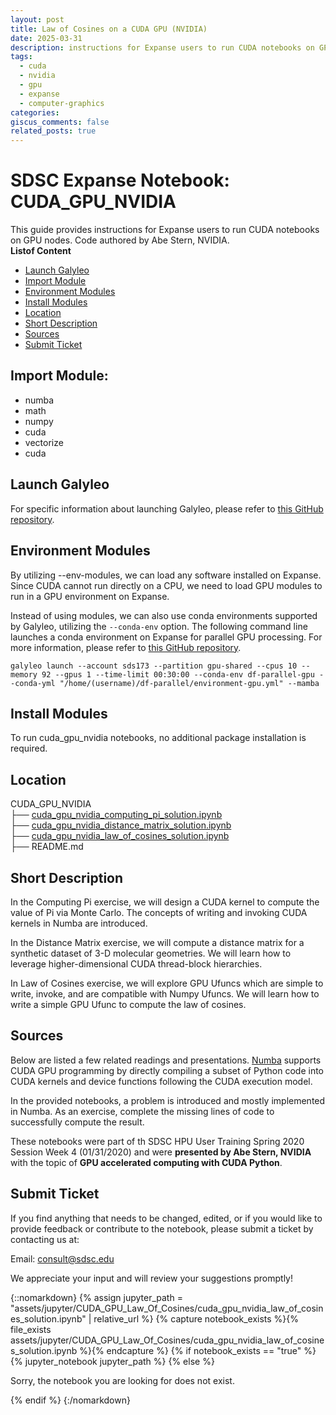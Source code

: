 ```yaml
---
layout: post
title: Law of Cosines on a CUDA GPU (NVIDIA)
date: 2025-03-31
description: instructions for Expanse users to run CUDA notebooks on GPU nodes. Code authored by Abe Stern, NVIDIA.
tags: 
  - cuda
  - nvidia
  - gpu
  - expanse
  - computer-graphics
categories: 
giscus_comments: false
related_posts: true
---
```

# SDSC Expanse Notebook: CUDA_GPU_NVIDIA
This guide provides instructions for Expanse users to run CUDA notebooks on GPU nodes. Code authored by Abe Stern, NVIDIA.\
  **Listof Content**
- [Launch Galyleo](#launch-galyleo)
- [Import Module](#import-module)
- [Environment Modules](#environment-modules)
- [Install Modules](#install-modules)
- [Location](#location)
- [Short Description](#short-description)
- [Sources](#sources)
- [Submit Ticket](#submit-ticket)

## Import Module:
- numba
- math
- numpy
- cuda
- vectorize
- cuda

## Launch Galyleo
For specific information about launching Galyleo, please refer to [this GitHub repository](https://github.com/mkandes/galyleo).

## Environment Modules
By utilizing --env-modules, we can load any software installed on Expanse. Since CUDA cannot run directly on a CPU, we need to load GPU modules to run in a GPU environment on Expanse. 

Instead of using modules, we can also use conda environments supported by Galyleo, utilizing the `--conda-env` option. The following command line launches a conda environment on Expanse for parallel GPU processing. For more information, please refer to [this GitHub repository](https://github.com/mkandes/galyleo).
```
galyleo launch --account sds173 --partition gpu-shared --cpus 10 --memory 92 --gpus 1 --time-limit 00:30:00 --conda-env df-parallel-gpu --conda-yml "/home/(username)/df-parallel/environment-gpu.yml" --mamba
```
## Install Modules
To run cuda_gpu_nvidia notebooks, no additional package installation is required.

## Location 

CUDA_GPU_NVIDIA\
├── [cuda_gpu_nvidia_computing_pi_solution.ipynb](./cuda_gpu_nvidia_computing_pi_solution)\
├── [cuda_gpu_nvidia_distance_matrix_solution.ipynb](./cuda_gpu_nvidia_distance_matrix_solution.ipynb)\
├── [cuda_gpu_nvidia_law_of_cosines_solution.ipynb](./cuda_gpu_nvidia_law_of_cosines_solution.ipynb)\
├── README.md

## Short Description
In the Computing Pi exercise, we will design a CUDA kernel to compute the value of Pi 
via Monte Carlo.  The concepts of writing and invoking CUDA kernels in 
Numba are introduced.

In the Distance Matrix exercise, we will compute a distance matrix for a synthetic dataset of 
3-D molecular geometries.  We will learn how to leverage higher-dimensional
CUDA thread-block hierarchies.

In Law of Cosines exercise, we will explore GPU Ufuncs which are simple to write, invoke, 
and are compatible with Numpy Ufuncs.  We will learn how to write a simple GPU 
Ufunc to compute the law of cosines.

## Sources
Below are listed a few related readings and presentations.
[Numba](http://numba.pydata.org/) supports CUDA GPU programming by directly 
compiling a subset of Python code into CUDA kernels and device functions 
following the CUDA execution model.  

In the provided notebooks, a problem is introduced and mostly implemented in 
Numba.  As an exercise, complete the missing lines of code to successfully 
compute the result.  

These notebooks were part of th SDSC HPU User Training Spring 2020 Session Week 4 (01/31/2020) and were **presented by Abe Stern, NVIDIA** with the topic of **GPU accelerated computing with CUDA Python**.

## Submit Ticket
If you find anything that needs to be changed, edited, or if you would like to provide feedback or contribute to the notebook, please submit a ticket by contacting us at:

Email: consult@sdsc.edu

We appreciate your input and will review your suggestions promptly!

{::nomarkdown}
{% assign jupyter_path = "assets/jupyter/CUDA_GPU_Law_Of_Cosines/cuda_gpu_nvidia_law_of_cosines_solution.ipynb" | relative_url %}
{% capture notebook_exists %}{% file_exists assets/jupyter/CUDA_GPU_Law_Of_Cosines/cuda_gpu_nvidia_law_of_cosines_solution.ipynb %}{% endcapture %}
{% if notebook_exists == "true" %}
{% jupyter_notebook jupyter_path %}
{% else %}

<p>Sorry, the notebook you are looking for does not exist.</p>
{% endif %}
{:/nomarkdown}

